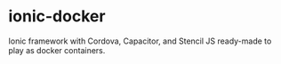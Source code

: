 # ionic-docker
Ionic framework with Cordova, Capacitor, and Stencil JS ready-made to play as docker containers.   
